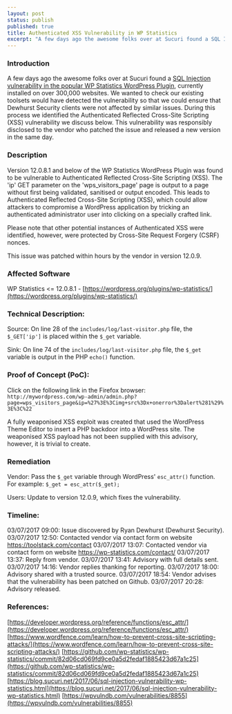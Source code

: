 ```yaml
---
layout: post
status: publish
published: true
title: Authenticated XSS Vulnerability in WP Statistics
excerpt: "A few days ago the awesome folks over at Sucuri found a SQL Injection vulnerability in the popular WP Statistics WordPress Plugin, currently installed on over 300,000 websites. We wanted to check our  existing toolsets would have detected the vulnerability so that we could ensure that Dewhurst Security clients were not affected by similar issues. During this process we identified the Authenticated Reflected Cross-Site Scripting (XSS) vulnerability we discuss below. This vulnerability was responsibly disclosed to the vendor who patched the issue and released a new version in the same day."
---
```


### Introduction

A few days ago the awesome folks over at Sucuri found a [SQL Injection vulnerability in the popular WP Statistics WordPress Plugin](https://blog.sucuri.net/2017/06/sql-injection-vulnerability-wp-statistics.html), currently installed on over 300,000 websites. We wanted to check our  existing toolsets would have detected the vulnerability so that we could ensure that Dewhurst Security clients were not affected by similar issues. During this process we identified the Authenticated Reflected Cross-Site Scripting (XSS) vulnerability we discuss below. This vulnerability was responsibly disclosed to the vendor who patched the issue and released a new version in the same day.

### Description

Version 12.0.8.1 and below of the WP Statistics WordPress Plugin was found to be vulnerable to Authenticated Reflected Cross-Site Scripting (XSS). The 'ip' GET parameter on the 'wps_visitors_page' page is output to a page without first being validated, sanitised or output encoded. This leads to Authenticated Reflected Cross-Site Scripting (XSS), which could allow attackers to compromise a WordPress application by tricking an authenticated administrator user into clicking on a specially crafted link.

Please note that other potential instances of Authenticated XSS were identified, however, were protected by Cross-Site Request Forgery (CSRF) nonces.

This issue was patched within hours by the vendor in version 12.0.9.

### Affected Software

WP Statistics <= 12.0.8.1 - [https://wordpress.org/plugins/wp-statistics/](https://wordpress.org/plugins/wp-statistics/)

### Technical Description:

Source: On line 28 of the ```includes/log/last-visitor.php``` file, the ```$_GET['ip']``` is placed within the ```$_get``` variable.

Sink: On line 74 of the ```includes/log/last-visitor.php``` file, the ```$_get``` variable is output in the PHP ```echo()``` function.

### Proof of Concept (PoC):

Click on the following link in the Firefox browser:
```http://mywordpress.com/wp-admin/admin.php?page=wps_visitors_page&ip=%27%3E%3Cimg+src%3Dx+onerror%3Dalert%281%29%3E%3C%22```

A fully weaponised XSS exploit was created that used the WordPress Theme Editor to insert a PHP backdoor into a WordPress site. The weaponised XSS payload has not been supplied with this advisory, however, it is trivial to create.

### Remediation

Vendor: Pass the ```$_get``` variable through WordPress' ```esc_attr()``` function. For example: ```$_get = esc_attr($_get);```

Users: Update to version 12.0.9, which fixes the vulnerability.

### Timeline:

03/07/2017 09:00: Issue discovered by Ryan Dewhurst (Dewhurst Security).
03/07/2017 12:50: Contacted vendor via contact form on website https://toolstack.com/contact
03/07/2017 13:07: Contacted vendor via contact form on website https://wp-statistics.com/contact/
03/07/2017 13:37: Reply from vendor.
03/07/2017 13:41: Advisory with full details sent.
03/07/2017 14:16: Vendor replies thanking for reporting.
03/07/2017 18:00: Advisory shared with a trusted source.
03/07/2017 18:54: Vendor advises that the vulnerability has been patched on Github.
03/07/2017 20:28: Advisory released.

### References:

[https://developer.wordpress.org/reference/functions/esc_attr/](https://developer.wordpress.org/reference/functions/esc_attr/)
[https://www.wordfence.com/learn/how-to-prevent-cross-site-scripting-attacks/](https://www.wordfence.com/learn/how-to-prevent-cross-site-scripting-attacks/)
[https://github.com/wp-statistics/wp-statistics/commit/82d06cd069fd9ce0a5d2fedaf1885423d67a1c25](https://github.com/wp-statistics/wp-statistics/commit/82d06cd069fd9ce0a5d2fedaf1885423d67a1c25)
[https://blog.sucuri.net/2017/06/sql-injection-vulnerability-wp-statistics.html](https://blog.sucuri.net/2017/06/sql-injection-vulnerability-wp-statistics.html)
[https://wpvulndb.com/vulnerabilities/8855](https://wpvulndb.com/vulnerabilities/8855)
